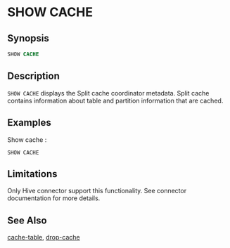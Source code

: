 SHOW CACHE
==========

Synopsis
--------

``` sql
SHOW CACHE
```

Description
-----------

`SHOW CACHE` displays the Split cache coordinator metadata. Split cache contains information about table and partition information that are cached.

Examples
--------

Show cache :

    SHOW CACHE

Limitations
-----------

Only Hive connector support this functionality. See connector documentation for more details.

See Also
--------

[cache-table](./cache-table), [drop-cache](./drop-cache)